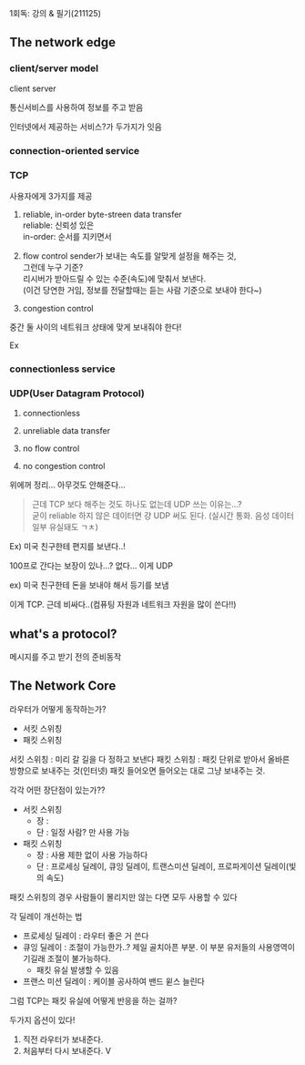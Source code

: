 1회독: 강의 & 필기(211125)

## The network edge

### client/server model
client
server



통신서비스를 사용하여 정보를 주고 받음

인터넷에서 제공하는 서비스?가 두가지가 잇음

### connection-oriented service

### **TCP**

사용자에게 3가지를 제공

1. reliable, in-order byte-streen data transfer   
reliable: 신뢰성 있은   
in-order: 순서를 지키면서

2. flow control
sender가 보내는 속도를 알맞게 설정을 해주는 것,     
그런데 누구 기준?     
리시버가 받아드릴 수 있는 수준(속도)에 맞춰서 보낸다.   
(이건 당연한 거임, 정보를 전달할때는 듣는 사람 기준으로 보내야 한다~)   

3. congestion control 

중간 둘 사이의 네트워크 상태에 맞게 보내줘야 한다!

Ex 




### connectionless service

### **UDP**(User Datagram Protocol)

1. connectionless


2. unreliable data transfer


3. no flow control


4. no congestion control


위에꺼 정리... 아무것도 안해준다...

> 근데 TCP 보다 해주는 것도 하나도 없는데 UDP 쓰는 이유는...?    
굳이 reliable 하지 않은 데이터면 걍 UDP 써도 된다. (실시간 통화. 음성 데이터 일부 유실돼도 ㄱㅊ)




Ex) 미국 친구한테 편지를 보낸다..!

100프로 간다는 보장이 있나...? 없다... 이게 UDP

ex) 미국 친구한테 돈을 보내야 해서 등기를 보냄

이게 TCP. 
근데 비싸다..(컴퓨팅 자원과 네트워크 자원을 많이 쓴다!!)




## what's a protocol?

메시지를 주고 받기 전의 준비동작



## The Network Core

라우터가 어떻게 동작하는가?

- 서킷 스위칭
- 패킷 스위칭

서킷 스위칭 : 미리 갈 길을 다 정하고 보낸다
패킷 스위칭 : 패킷 단위로 받아서 올바른 방향으로 보내주는 것(인터넷) 패킷 들어오면 들어오는 대로 그냥 보내주는 것.

각각 어떤 장단점이 있는가??

- 서킷 스위칭
	- 장 : 
	- 단 : 일정 사람? 만 사용 가능
- 패킷 스위칭
	- 장 : 사용 제한 없이 사용 가능하다
	- 단 : 프로세싱 딜레이, 큐잉 딜레이, 트랜스미션 딜레이, 프로파게이션 딜레이(빛의 속도) 

패킷 스위칭의 경우 사람들이 몰리지만 않는 다면 모두 사용할 수 있다


각 딜레이 개선하는 법

- 프로세싱 딜레이 : 라우터 좋은 거 쓴다
- 큐잉 딜레이 : 조절이 가능한가..? 제일 골치아픈 부분. 이 부분 유저들의 사용영역이기길래 조절이 불가능하다.
	- 패킷 유실 발생할 수 있음
- 프랜스 미션 딜레이 : 케이블 공사하여 밴드 윋스 늘린다




그럼 TCP는 패킷 유실에 어떻게 반응을 하는 걸까?

두가지 옵션이 있다!

1. 직전 라우터가 보내준다.
2. 처음부터 다시 보내준다. V